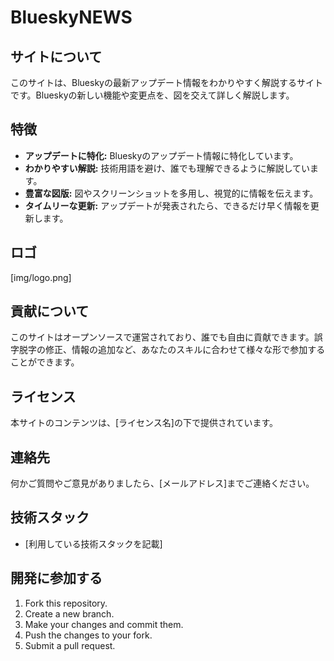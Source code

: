 # BlueskyNEWS
## サイトについて

このサイトは、Blueskyの最新アップデート情報をわかりやすく解説するサイトです。Blueskyの新しい機能や変更点を、図を交えて詳しく解説します。

## 特徴

* **アップデートに特化:** Blueskyのアップデート情報に特化しています。
* **わかりやすい解説:** 技術用語を避け、誰でも理解できるように解説しています。
* **豊富な図版:** 図やスクリーンショットを多用し、視覚的に情報を伝えます。
* **タイムリーな更新:** アップデートが発表されたら、できるだけ早く情報を更新します。

## ロゴ

[img/logo.png]

## 貢献について

このサイトはオープンソースで運営されており、誰でも自由に貢献できます。誤字脱字の修正、情報の追加など、あなたのスキルに合わせて様々な形で参加することができます。

## ライセンス

本サイトのコンテンツは、[ライセンス名]の下で提供されています。

## 連絡先

何かご質問やご意見がありましたら、[メールアドレス]までご連絡ください。

## 技術スタック

* [利用している技術スタックを記載]

## 開発に参加する

1. Fork this repository.
2. Create a new branch.
3. Make your changes and commit them.
4. Push the changes to your fork.
5. Submit a pull request.
